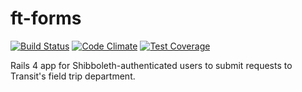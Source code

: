 # ft-forms
[![Build Status](https://travis-ci.org/umts/ft-forms.svg?branch=master)](https://travis-ci.org/umts/ft-forms)
[![Code Climate](https://codeclimate.com/github/umts/ft-forms/badges/gpa.svg)](https://codeclimate.com/github/umts/ft-forms)
[![Test Coverage](https://codeclimate.com/github/umts/ft-forms/badges/coverage.svg)](https://codeclimate.com/github/umts/ft-forms/coverage)

Rails 4 app for Shibboleth-authenticated users to submit requests to Transit's field trip department.
